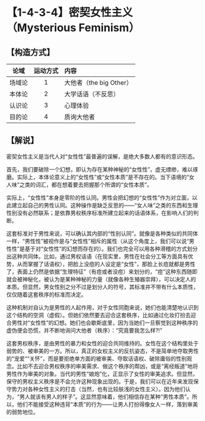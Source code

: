 # 【1-4-3-4】密契女性主义（Mysterious Feminism）
## 【构造方式】
| 论域 | 运动方式           | 内容 |
|:----:|:----------------:|:-----|
| 场域论   |1 |  大他者（the big Other）  |
| 本体论   | 2|  大学话语（不反思）  |
| 认识论   | 3|  心理体验  |
| 目的论   | 4|  质询大他者  |

## 【解说】
密契女性主义是当代人对“女性性”最普遍的误解，是绝大多数人都有的意识形态。

首先，我们要破除一个幻想，即认为存在某种神秘的“女性性”，虚无缥缈，难以琢磨。实际上，本体论意义上的“女性性”或“女性本质”是不存在的。当下语境的“女人味”之类的词汇，都在想着要去把握那个所谓的“女性本质”。

实际上，“女性性”本身是零阶的性认同。男性会把幻想的“女性性”作为对立面，以此建立起自己的男性认同。这种操作是缺乏反思的——“女人味”之类的东西和生理性别没有必然联系；是依靠男权秩序标准所建立起来的话语体系，在影响人们的判断。

这套标准对于男性来说，可以确认其内部的“性别认同”。就像是各种类似的共同体一样，“男性性”被视作是与“女性性”相斥的属性（从这个角度上，我们可以说“男性性”是基于对“女性性”的幻想而存在的）。我们也完全可以用各种滑稽的方式划分出这种共同体。比如，通过男权话语（在现实里，男性在社会分工等方面具有优势，从而掌握了话语权），把脸上没痘的人设定是“女性”，那脸上长痘就都是男性了，表面上仍然是依据“生理特征”（有痘或者没痘）来划分的，“痘”这种东西随即就会被神秘化，被认为是某种神秘的力量（就像各种生殖器崇拜），可以决定人的本质。但显然，男女性别之分不过是划分人的符号，其标准并不带有什么本质性，仅仅随着这套秩序的标准而决定。

这种机制对自认为是男性的人起作用，对于女性同胞来说，她们也能清楚地认识到这个结构的空洞（虚假）。但她们依然要去迎合这套秩序，比如通过化妆打扮去迎合男性对“女性性”的幻想。她们也会歇斯底里，因为当她们一旦察觉到这种秩序的虚伪便会恐慌，并不断地询问大他者（秩序）：“究竟要我怎么样?!”

这套男权秩序，是由男性的暴力和女性的迎合共同维持的。女性在这个结构里处于弱势的、被审美的一方。所以，真正的女权主义的反抗姿态，不是简单地夺取男性的“宠爱”“关怀”，而是要拒绝单方面的被审美、夺取话语权、破除庸俗的性别观念。比如不去迎合男权秩序的审美需求、做这个秩序的帮凶，或是“离经叛道”地将男性作为审美的对象。当代的男性“娘炮”化，正显示了女性的审美追求。但显然，保守的男权主义秩序是不会允许这种现象出现的。于是，我们可以在近年来发现保守势力对各种女性主义的打击（当然，也有比较肤浅的女性主义）。因为他们认为，“男人就该有男人的样子”。这显然意味着，他们相信存在某种“男性本质”。所以，他们不能接受这种违背“本质”的行为——让男人打扮得像女人一样，落到审美的弱势地位。
